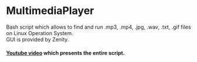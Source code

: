 # MultimediaPlayer
Bash script which allows to find and run .mp3, .mp4, .jpg, .wav, .txt, .gif files on Linux Operation System.\
GUI is provided by Zenity.
#### [Youtube video](https://youtu.be/VcboDPG4od0) which presents the entire script.
